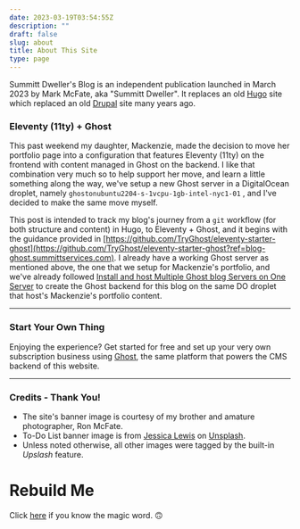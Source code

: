```yaml
---
date: 2023-03-19T03:54:55Z
description: ""
draft: false
slug: about
title: About This Site
type: page
---
```


Summitt Dweller's Blog is an independent publication launched in March 2023 by Mark McFate, aka "Summitt Dweller".  It replaces an old [Hugo](https://gohugo.io) site which replaced an old [Drupal](https://drupal.org) site many years ago.

### Eleventy (11ty) + Ghost

This past weekend my daughter, Mackenzie, made the decision to move her portfolio page into a configuration that features Eleventy (11ty) on the frontend with content managed in Ghost on the backend.  I like that combination very much so to help support her move, and learn a little something along the way, we've setup a new Ghost server in a DigitalOcean droplet, namely `ghostonubuntu2204-s-1vcpu-1gb-intel-nyc1-01` , and I've decided to make the same move myself.

This post is intended to track my blog's journey from a `git` workflow (for both structure and content) in Hugo, to Eleventy + Ghost, and it begins with the guidance provided in [https://github.com/TryGhost/eleventy-starter-ghost](https://github.com/TryGhost/eleventy-starter-ghost?ref=blog-ghost.summittservices.com). I already have a working Ghost server as mentioned above, the one that we setup for Mackenzie's portfolio, and we've already followed [Install and host Multiple Ghost blog Servers on One Server](https://hooshmand.net/host-a-second-or-multiple-ghost-blogs-on-one-server/?ref=blog-ghost.summittservices.com) to create the Ghost backend for this blog on the same DO droplet that host's Mackenzie's portfolio content.

---

### Start Your Own Thing

Enjoying the experience? Get started for free and set up your very own subscription business using [Ghost](https://ghost.org), the same platform that powers the CMS backend of this website.

---

### Credits - Thank You!

- The site's banner image is courtesy of my brother and amature photographer, Ron McFate.
- To-Do List banner image is from <a href="https://unsplash.com/@jessicalewiscreative?utm_source=unsplash&utm_medium=referral&utm_content=creditCopyText">Jessica Lewis</a> on <a href="https://unsplash.com/photos/fJXv46LT7Xk?utm_source=unsplash&utm_medium=referral&utm_content=creditCopyText">Unsplash</a>.  
- Unless noted otherwise, all other images were tagged by the built-in _Upslash_ feature.

# Rebuild Me
Click [here](https://blog.SummittDweller.com/rebuild.html) if you know the magic word.  🙃



